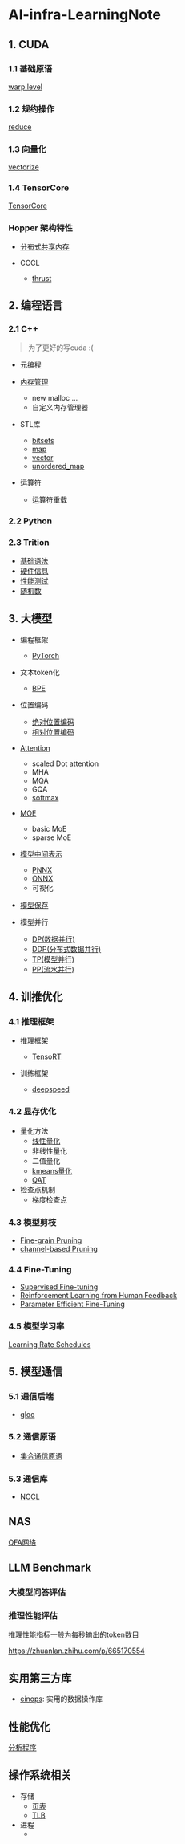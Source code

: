 # AI-infra-LearningNote
## 1. CUDA

### 1.1 基础原语

[warp level](./cuda/primitives/warp/README.md)


### 1.2 规约操作

[reduce](./cuda/reduce/README.md)


### 1.3 向量化

[vectorize](./cuda/vectorize/)

### 1.4 TensorCore

[TensorCore](./cuda/tensorCore/README.md)

### Hopper 架构特性

- [分布式共享内存](./cuda/hopper/DistributedSM/README.md)

- CCCL
    - [thrust](./cuda/cccl/thrust/README.md)

## 2. 编程语言

### 2.1 C++

> 为了更好的写cuda :(

- [元编程](./lang/cpp/metaprogam/README.md)
- [内存管理](./lang/cpp/memory/README.md)
    - new malloc ...
    - 自定义内存管理器
- STL库
    - [bitsets](./lang/cpp/stl/bitsets/README.md)
    - [map](./lang/cpp/stl/map/README.md)
    - [vector](./lang/cpp/stl/vector/README.md)
    - [unordered_map](./lang/cpp/stl/unordered_map/README.md)

- [运算符](./lang/cpp/operator/README.md)
    - 运算符重载

### 2.2 Python

### 2.3 Trition

- [基础语法](./lang/Triton/basic/README.md)
- [硬件信息](./lang/Triton/hardware/README.md)
- [性能测试]()
- [随机数](./lang/Triton/random/README.md)

## 3. 大模型
- 编程框架
    - [PyTorch](./pytorch/README.md)
- 文本token化
    - [BPE](./tokenizer/BPE/README.md)
- 位置编码
    - [绝对位置编码](./position_encode/absolute/README.md)
    - [相对位置编码]()
- [Attention](./LLMArch/Attention/README.md)
    - scaled Dot attention
    - MHA
    - MQA
    - GQA
    - [softmax](./LLMArch/Attention/)
- [MOE](./LLMArch/MoE/README.md)
    - basic MoE
    - sparse MoE

- [模型中间表示](./IR/README.md)
    - [PNNX](./IR/PNNX/README.md)
    - [ONNX](./IR/ONNX/README.md)
    - 可视化

- [模型保存](./model/save_load/README.md)

- 模型并行
    - [DP(数据并行)](./parallel/DP/README.md)
    - [DDP(分布式数据并行)](./parallel/DDP/README.md)
    - [TP(模型并行)](./parallel/TP/README.md)
    - [PP(流水并行)](./parallel/PP/README.md)
## 4. 训推优化

### 4.1 推理框架

- 推理框架
    - [TensoRT](./interferce/TensorRT/README.md)

- 训练框架
    - [deepspeed](./framework/deepspeed/README.md)
    
### 4.2 显存优化

- 量化方法
    - [线性量化](./quant/linearQuant/README.md)
    - 非线性量化
    - 二值量化
    - [kmeans量化](./quant/kmeans/README.md)
    - [QAT](./quant/QAT/README.md)
- 检查点机制
    - [梯度检查点](./train/LowMem/checkpoint/README.md)

### 4.3 模型剪枝

- [Fine-grain Pruning](./inference/prune/fine-grain/README.md)
- [channel-based Pruning](./inference/prune/channel-based/README.md)

### 4.4 Fine-Tuning

- [Supervised Fine-tuning](./train/Fine-tuning/SFT/README.md)
- [Reinforcement Learning from Human Feedback](./train/Fine-tuning/RLHF/README.md)
- [Parameter Efficient Fine-Tuning](./train/Fine-tuning/DPO/README.md)

### 4.5 模型学习率

[Learning Rate Schedules](./model/learningRT/README.md)

## 5. 模型通信

### 5.1 通信后端

- [gloo](./comm/backend/gloo/README.md)


### 5.2 通信原语

- [集合通信原语](./comm/collectivate/README.md)

### 5.3 通信库

- [NCCL](./comm/CCL/NCCL/README.md)

## NAS

[OFA网络](./NAS/README.md)

## LLM Benchmark

### 大模型问答评估

### 推理性能评估

推理性能指标一般为每秒输出的token数目

https://zhuanlan.zhihu.com/p/665170554


## 实用第三方库

- [einops](./third_party/einops/README.md): 实用的数据操作库

## 性能优化

[分析程序](./profile/improve/README.md)


## 操作系统相关

- 存储
    - [页表](./system/memory/pagetable.md)
    - [TLB](./system/memory/tlb.md)
- 进程
    - []()